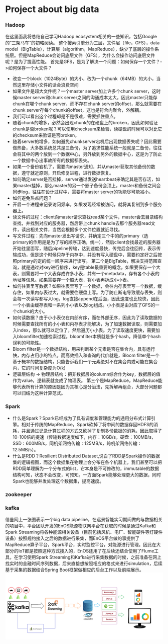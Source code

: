 # Project about big data 
### Hadoop
在这里面我将总结自己学习Hadoop ecosystem相关的一些知识，包括Google的“三架马车”的初略阅读。
整个搜索引擎分为三层，文件层（file，GFS），data model（BigTable），计算层（algorithm，MapReduce），缺少了底层的操作系统层。但是MapReduce会访问底层文件（GFS），为什么会操作访问底层文件呢？是为了提高性能。
首先是GFS，是为了解决一个问题：如何保存一个文件？->如何保存一个大文件？
- 改变一个block（1024Byte）的大小，改为一个chunk（64MB）的大小，当然这里存储小文件的话会浪费空间
- 如果文件是超大文件呢？一个master server加上许多个chunk server，这时候master server和chunk server之间的沟通成本太大，因此master只能存chunk在哪个chunk server，而不存在chunk server的offset，那么就需要在chunk server存每个chunk的offset，这也是符合内聚合，外解耦。
- 我们可以看出这个过程却是不是很难，需要抓住重点。
- 随着chunk的增多，必然会出现chunk的在硬盘上的broken，因此如何验证chunk是否broken呢？可以使用checksum来检验，读硬盘的时候可以对比它的checksum来验证是否broken。
- 随着server的增多，如何避免chunkserver宕机后出现数据丢失呢？因此需要做热备，大多数系统总共是三备份，为了追求性能系统一般就是二备份，往往会将其中的两个放到一个数据中心，另外放到另外的数据中心，这是为了防止一个数据中心出事故所有的数据都丢失。
- 如果一个备份宕机了，需要向master通知，并从master获取其他备份的数据，遵守就近原则，开启修复进程，进行数据恢复。
- 如何确定server是否挂掉，server通过发送heartbeat来确定其是否存活，如果master挂掉，那么master的另一个影子备份会顶上，master和备份之间会同步log，往往在设计过程中，需要将master server的功能尽可能减小。
- 如何避免热点问题？
- 开启一个进程来记录访问频率，如果发现经常被访问，就将其复制到多个服务器上。
- 读文件的过程：client向master请求查找read某个文件，master会去目录结构查找，并找到对应的服务器，然后带上chunk handle去那个服务器read文件，读出相关文件，当然会根据多个文件位置就近寻找。
- 写文件过程：先向master发出写请求，并确定三个中的的primary（选primary的作用是是为了写的顺序正确，统一），然后client会找最近的服务器开始往里面写，随后pipeline传输，达到速度最快，传完后会往回传，表示传输成功，但是这个时候只存于内存中，并没有写入硬盘中，需要约定好之后按照primary的定的统一顺序来进行读写。
第二个是BigTable，解决支持范围查询，就是通过对key进行排序，key是table最重要的概念。如果要保存一个大表，则需要将一个大表存成许多小表，并有一个metadata，存有各个小表的地址等信息。如果需要存一个超大表，将小表再拆成小小表。
- 如何往表里写数据？如果往表里写了一个数据，会往内存表里写一个数据，缓存住，如果内存表过大，就需要往硬盘上写。为了防止断电导致缓存丢失，则会每一次读写都写入log，log直接append在后面，因此速度也比较快，因此一个小表由缓存表和一系列小小表以及log组成。小小表是由对应了GFS的一个chunk的大小。
- 如何读数据？由于小小表仅在内部有序，而在外部无序，因此为了读取数据的时候需要查找所有的小小表和内存表才能解决，为了加速数据读取，则需要加入index，那么就可以定位了，然后遍历小小表。为了读取速度更快，需要加入bloomfilter加速检索过程。bloomfilter本质就是多个hash，降低单个hash误判的可能性。
- Bloom
filter是一个数据结构，用来判断某个元素是否在集合内，具有运行快，内存占用小的特点。而高效插入和查询的代价就是，Bloom filter是一个基于概率的数据结构，只能告诉我们一个元素绝对不在集合内或可能在集合内，它的时间复杂度为O(k)
- 逻辑层结构 -> 物理层结构：把非数据层的column综合作为key，数据层的值作为value，逻辑表就变成了物理表。
第三个是MapReduce，MapReduce能够代表所有计算的原因是因为其核心是分治法，先拆解再组合，大部分问题都可以归结为这种计算范式。
### Spark
- 什么是Spark？Spark已经成为了具有调度和管理能力的通用分布式计算引擎。相对于传统的MapReduce，Spark砍掉了将中间的数据存回HDFS的消耗，并且通过记录计算过程的方式又砍掉了复制多份数据的消耗，因此取得了10-100倍的提速（传输数据速度如下，内存：10GB/s，硬盘：100MB/s，SSD：600MB/s，同机架网络传输：125MB/s，跨机架网络传输：12.5MB/s）。
- 什么是RDD？Resilient Distributed Dataset,说白了RDD是Spark操作的数据集的逻辑视图，而这个数据集在物理上会分布在各个机器上，我们甚至可以把RDD简单理解为一个分布式的list，它本身是不可修改的，immutable的数据结构可知，状态不会改变，可预知。一方面Spark能够处理更大的数据，同时Spark也能够并发处理这个数据集，提高速度。
### zookeeper
### kafka
借鉴网上一张图表示一个big data pipeline，在远景智能实习期间做的与数据相关的项目中，平台团队开发的EnOS能源物联网平台在获取的时候是通过Kafka和Spark Streaming将各种能源相关设备（目前包括风机、电厂、智能硬件等灯硬件设备）按照规约接入之后的数据进行采集，而EnOS平台做的事提供了MapReduce算子平台，Spark平台，实时监控平台，对能源进行管理。因此在大部分的IoT都是按照这种方式接入的，EnOS还用了在后续还结合使用了Flume工具，在学习使用Spark Streaming和Kafka进行采集数据的时候，之前准备在网上找实时的金融时间序列数据，后来直接想按照相应的格式来进行simulation，后续基于采集的数据结合Spring Boot框架做相应的后台工作以及前端展示。
![Alt text](https://github.com/YHGui/Big-Data-Project/blob/master/images/iot-architecture.png)

